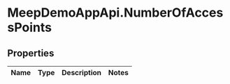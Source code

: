 # MeepDemoAppApi.NumberOfAccessPoints

## Properties
Name | Type | Description | Notes
------------ | ------------- | ------------- | -------------


